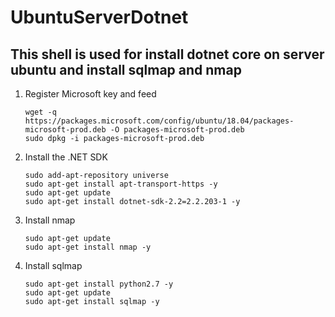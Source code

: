 # UbuntuServerDotnet

## This shell is used for install dotnet core on server ubuntu and install sqlmap and nmap

1. Register Microsoft key and feed
    ```
    wget -q https://packages.microsoft.com/config/ubuntu/18.04/packages-microsoft-prod.deb -O packages-microsoft-prod.deb
    sudo dpkg -i packages-microsoft-prod.deb
    ```
2. Install the .NET SDK
    ```
    sudo add-apt-repository universe
    sudo apt-get install apt-transport-https -y
    sudo apt-get update
    sudo apt-get install dotnet-sdk-2.2=2.2.203-1 -y
    ```
3. Install nmap
    ```
    sudo apt-get update
    sudo apt-get install nmap -y
    ```
4. Install sqlmap
    ```
    sudo apt-get install python2.7 -y
    sudo apt-get update
    sudo apt-get install sqlmap -y
    ```    
